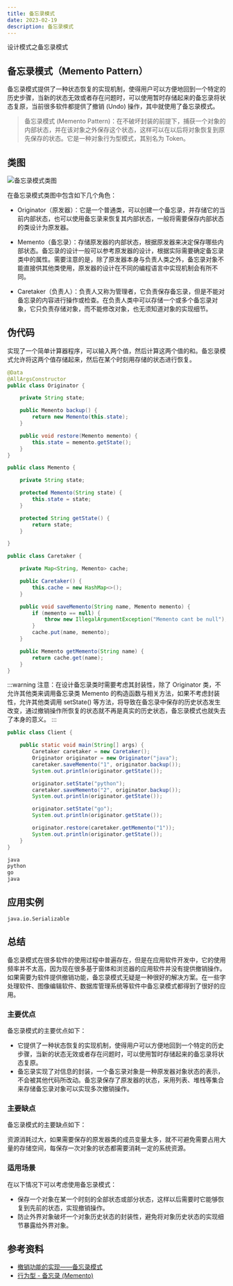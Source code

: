 ```yaml
---
title: 备忘录模式
date: 2023-02-19
description: 备忘录模式
---
```


设计模式之备忘录模式
<!-- more -->

## 备忘录模式（Memento Pattern）

备忘录模式提供了一种状态恢复的实现机制，使得用户可以方便地回到一个特定的历史步骤，当新的状态无效或者存在问题时，可以使用暂时存储起来的备忘录将状态复原，当前很多软件都提供了撤销 (Undo) 操作，其中就使用了备忘录模式。

> 备忘录模式 (Memento Pattern)：在不破坏封装的前提下，捕获一个对象的内部状态，并在该对象之外保存这个状态，这样可以在以后将对象恢复到原先保存的状态。它是一种对象行为型模式，其别名为 Token。

## 类图

![备忘录模式类图](https://cdn.jsdelivr.net/gh/AlexChen68/OSS@master/blog/advance/memento_pattern.png)

在备忘录模式类图中包含如下几个角色：

- Originator（原发器）：它是一个普通类，可以创建一个备忘录，并存储它的当前内部状态，也可以使用备忘录来恢复其内部状态，一般将需要保存内部状态的类设计为原发器。

- Memento（备忘录）：存储原发器的内部状态，根据原发器来决定保存哪些内部状态。备忘录的设计一般可以参考原发器的设计，根据实际需要确定备忘录类中的属性。需要注意的是，除了原发器本身与负责人类之外，备忘录对象不能直接供其他类使用，原发器的设计在不同的编程语言中实现机制会有所不同。

- Caretaker（负责人）：负责人又称为管理者，它负责保存备忘录，但是不能对备忘录的内容进行操作或检查。在负责人类中可以存储一个或多个备忘录对象，它只负责存储对象，而不能修改对象，也无须知道对象的实现细节。

## 伪代码

实现了一个简单计算器程序，可以输入两个值，然后计算这两个值的和。备忘录模式允许将这两个值存储起来，然后在某个时刻用存储的状态进行恢复。

```java
@Data
@AllArgsConstructor
public class Originator {

    private String state;

    public Memento backup() {
        return new Memento(this.state);
    }

    public void restore(Memento memento) {
        this.state = memento.getState();
    }
}

public class Memento {

    private String state;

    protected Memento(String state) {
        this.state = state;
    }

    protected String getState() {
        return state;
    }

}

public class Caretaker {

    private Map<String, Memento> cache;

    public Caretaker() {
        this.cache = new HashMap<>();
    }

    public void saveMemento(String name, Memento memento) {
        if (memento == null) {
            throw new IllegalArgumentException("Memento cant be null");
        }
        cache.put(name, memento);
    }

    public Memento getMemento(String name) {
        return cache.get(name);
    }
}
```

:::warning
注意：在设计备忘录类时需要考虑其封装性，除了 Originator 类，不允许其他类来调用备忘录类 Memento 的构造函数与相关方法，如果不考虑封装性，允许其他类调用 setState() 等方法，将导致在备忘录中保存的历史状态发生改变，通过撤销操作所恢复的状态就不再是真实的历史状态，备忘录模式也就失去了本身的意义。
:::

```java
public class Client {

    public static void main(String[] args) {
        Caretaker caretaker = new Caretaker();
        Originator originator = new Originator("java");
        caretaker.saveMemento("1", originator.backup());
        System.out.println(originator.getState());

        originator.setState("python");
        caretaker.saveMemento("2", originator.backup());
        System.out.println(originator.getState());

        originator.setState("go");
        System.out.println(originator.getState());

        originator.restore(caretaker.getMemento("1"));
        System.out.println(originator.getState());
    }
}
```

```java
java
python
go
java
```

## 应用实例

`java.io.Serializable`

## 总结

备忘录模式在很多软件的使用过程中普遍存在，但是在应用软件开发中，它的使用频率并不太高，因为现在很多基于窗体和浏览器的应用软件并没有提供撤销操作。如果需要为软件提供撤销功能，备忘录模式无疑是一种很好的解决方案。在一些字处理软件、图像编辑软件、数据库管理系统等软件中备忘录模式都得到了很好的应用。

### 主要优点

备忘录模式的主要优点如下：

- 它提供了一种状态恢复的实现机制，使得用户可以方便地回到一个特定的历史步骤，当新的状态无效或者存在问题时，可以使用暂时存储起来的备忘录将状态复原。
- 备忘录实现了对信息的封装，一个备忘录对象是一种原发器对象状态的表示，不会被其他代码所改动。备忘录保存了原发器的状态，采用列表、堆栈等集合来存储备忘录对象可以实现多次撤销操作。

### 主要缺点

备忘录模式的主要缺点如下：

资源消耗过大，如果需要保存的原发器类的成员变量太多，就不可避免需要占用大量的存储空间，每保存一次对象的状态都需要消耗一定的系统资源。

### 适用场景

在以下情况下可以考虑使用备忘录模式：

- 保存一个对象在某一个时刻的全部状态或部分状态，这样以后需要时它能够恢复到先前的状态，实现撤销操作。
- 防止外界对象破坏一个对象历史状态的封装性，避免将对象历史状态的实现细节暴露给外界对象。

## 参考资料

- [撤销功能的实现——备忘录模式](https://blog.csdn.net/lovelion/article/details/7526747)
- [行为型 - 备忘录 (Memento)](https://pdai.tech/md/dev-spec/pattern/25_memento.html)